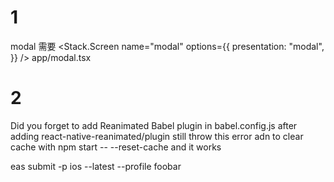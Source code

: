 # 1
modal 需要
  <Stack.Screen
          name="modal"
          options={{
            presentation: "modal",
          }}
        />
  app/modal.tsx

  # 2
   Did you forget to add Reanimated Babel plugin in babel.config.js
   after adding react-native-reanimated/plugin  still throw this error adn
   to clear cache with npm start -- --reset-cache and it works

 <!-- 部署   -->
 eas submit -p ios --latest --profile foobar